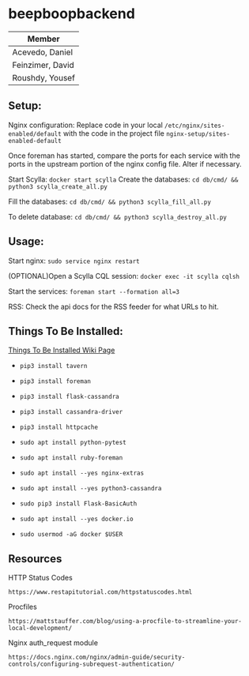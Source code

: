 ﻿# beepboopbackend

| Member           |
|------------------|
| Acevedo, Daniel  |
| Feinzimer, David |
| Roushdy, Yousef  |


## Setup:

Nginx configuration:  Replace code in your local `/etc/nginx/sites-enabled/default` with the code in the project file `nginx-setup/sites-enabled-default`

Once foreman has started, compare the ports for each service with the ports in the upstream portion of the nginx config file.  Alter if necessary.

Start Scylla: `docker start scylla`
Create the databases: `cd db/cmd/ && python3 scylla_create_all.py`

Fill the databases: `cd db/cmd/ && python3 scylla_fill_all.py`

To delete database: `cd db/cmd/ && python3 scylla_destroy_all.py`


## Usage:

Start nginx: `sudo service nginx restart`

(OPTIONAL)Open a Scylla CQL session: `docker exec -it scylla cqlsh`

Start the services: `foreman start --formation all=3`

RSS: Check the api docs for the RSS feeder for what URLs to hit.



## Things To Be Installed:

[Things To Be Installed Wiki Page](https://github.com/kernelpop/beepboopbackend/wiki/Things-To-Be-Installed)
- `pip3 install tavern`

- `pip3 install foreman`

- `pip3 install flask-cassandra`

- `pip3 install cassandra-driver`

- `pip3 install httpcache`

- `sudo apt install python-pytest`

- `sudo apt install ruby-foreman`

- `sudo apt install --yes nginx-extras`

- `sudo apt install --yes python3-cassandra`

- `sudo pip3 install Flask-BasicAuth`

- `sudo apt install --yes docker.io`

- `sudo usermod -aG docker $USER`



## Resources

HTTP Status Codes

    https://www.restapitutorial.com/httpstatuscodes.html

Procfiles

    https://mattstauffer.com/blog/using-a-procfile-to-streamline-your-local-development/

Nginx auth_request module

    https://docs.nginx.com/nginx/admin-guide/security-controls/configuring-subrequest-authentication/
